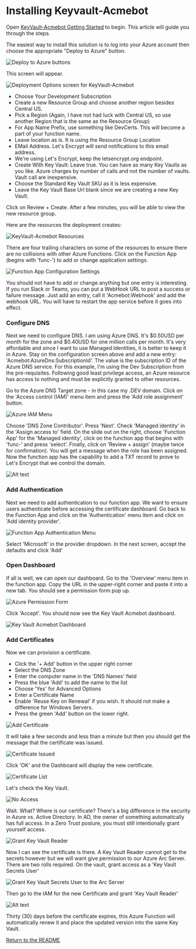 # Installing Keyvault-Acmebot

Open [KeyVault-Acmebot Getting Started](https://github.com/shibayan/keyvault-acmebot/wiki/Getting-Started) to begin. This article will guide you through the steps.

The easiest way to install this solution is to log into your Azure account then choose the appropriate "Deploy to Azure" button.

![Deploy to Azure buttons](/images/DeployToAzure.png)

This screen will appear.

![Deployment Options screen for KeyVault-Acmebot](/images/DeploymentOptions.png)

- Choose Your Development Subscription
- Create a new Resource Group and choose another region besides Central US.
- Pick a Region (Again, I have not had luck with Central US, so use another Region that is the same as the Resource Group)
- For App Name Prefix, use something like DevCerts. This will become a part of your function name.
- Leave location as is. It is using the Resource Group Location
- EMail Address. Let's Encrypt will send notifications to this email address. 
- We're using Let's Encrypt, keep the letsencrypt.org endpoint.
- Create With Key Vault: Leave true. You can have as many Key Vaults as you like. Azure charges by number of calls and not the number of vaults. Vault call are inexpensive.
- Choose the Standard Key Vault SKU as it is less expensive.
- Leave the Key Vault Base Url blank since we are creating a new Key Vault.

Click on Review + Create. After a few minutes, you will be able to view the new resource group.

Here are the resources the deployment creates:

![KeyVault-Acmebot Resources](/images/KeyvaultAcmebotResources.png)

There are four trailing characters on some of the resources to ensure there are no collisions with other Azure Functions. Click on the Function App (begins with 'func-') to add or change application settings.

![Function App Configuration Settings](/images/functionConfigSettings.png)

You should not have to add or change anything but one entry is interesting. If you run Slack or Teams, you can put a WebHook URL to post a success or failure message. Just add an entry, call it 'Acmebot:Webhook' and add the webhook URL. You will have to restart the app service before it goes into effect.

### Configure DNS

Next we need to configure DNS. I am using Azure DNS. It's $0.50USD per month for the zone and $0.40USD for one million calls per month. It's very affordable and since I want to use Managed Identities, it is better to keep it in Azure. Stay on the configuration screen above and add a new entry: 'Acmebot:AzureDns:SubscriptionId'. The value is the subscription ID of the Azure DNS service. For this example, I'm using the Dev Subscription from the pre-requisites. Following good least privilege access, an Azure resource has access to nothing and must be explicitly granted to other resources.

Go to the Azure DNS Target zone - in this case my .DEV domain. Click on the 'Access control (IAM)' menu item and press the 'Add role assignment' button.

![Azure IAM Menu](/images/AzureDNSIAMMenu.png)

Choose 'DNS Zone Contributor'. Press 'Next'. Check 'Managed identity' in the 'Assign access to' field. On the slide out on the right, choose 'Function App' for the 'Managed identity', click on the function app that begins with 'func-' and press 'select'. Finally, click on 'Review + assign' (maybe twice for confirmation). You will get a message when the role has been assigned. Now the function app has the capability to add a TXT record to prove to Let's Encrypt that we control the domain.

![Alt text](images/DNSContributor.png)

### Add Authentication

Next we need to add authentication to our function app. We want to ensure users authenticate before accessing the certificate dashboard. Go back to the Function App and click on the 'Authentication' menu item and click on 'Add identity provider'.

![Function App Authentication Menu](/images/functionAuthenticationMenu.png)

Select 'Microsoft' in the provider dropdown. In the next screen, accept the defaults and click 'Add'

### Open Dashboard

If all is well, we can open our dashboard. Go to the 'Overview' menu item in the function app. Copy the URL in the upper-right corner and paste it into a new tab. You should see a permission form pop up.

![Azure Permission Form](/images/GrantAppPermission.png)

Click 'Accept'. You should now see the Key Vault Acmebot dashboard.

![Key Vault Acmebot Dashboard](/images/AcmebotDashboard.png)

### Add Certificates

Now we can provision a certificate.

- Click the '+ Add' button in the upper right corner
- Select the DNS Zone
- Enter the computer name in the 'DNS Names' field
- Press the blue 'Add' to add the name to the list
- Choose 'Yes' for Advanced Options
- Enter a Certificate Name
- Enable 'Reuse Key on Renewal' if you wish. It should not make a difference for Windows Servers.
- Press the green 'Add' button on the lower right.

![Add Certificate](images/AddCertificate.png)

It will take a few seconds and less than a minute but then you should get the message that the certificate was issued.

![Certificate Issued](images/certificateIssued.png)

Click 'OK' and the Dashboard will display the new certificate.

![Certificate List](images/certificateList.png)

Let's check the Key Vault.

![No Access](images/noAccess.png)

Wait. What? Where is our certificate? There's a big difference in the security in Azure vs. Active Directory. In AD, the owner of something automatically has full access. In a Zero Trust posture, you must still intentionally grant yourself access.

![Grant Key Vault Reader](images/grantKeyVaultReader.png)

Now I can see the certificate is there. A Key Vault Reader cannot get to the secrets however but we will want give permission to our Azure Arc Server. There are two rolls required. On the vault, grant access as a 'Key Vault Secrets User'

![Grant Key Vault Secrets User to the Arc Server](images/grantSecretsUserToArcServer.png)

Then go to the IAM for the new Certificate and grant 'Key Vault Reader'

![Alt text](images/grantKeyVaultReaderToArcServer.png)

Thirty (30) days before the certificate expires, this Azure Function will automatically renew it and place the updated version into the same Key Vault.

[Return to the README](https://github.com/epiusers-help/AutoDevCerts/blob/main/README.md)
